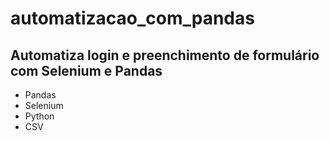 # automatizacao_com_pandas

## Automatiza login e preenchimento de formulário com Selenium e Pandas
- Pandas 
- Selenium 
- Python
- CSV
